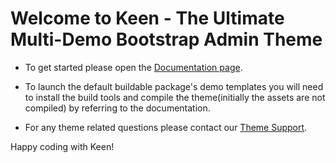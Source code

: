 # Welcome to Keen - The Ultimate Multi-Demo Bootstrap Admin Theme

- To get started please open the [Documentation page](//keenthemes.com/keen/?page=docs). 

- To launch the default buildable package's demo templates you will need to install the build tools 
  and compile the theme(initially the assets are not compiled) by referring to the documentation.

- For any theme related questions please contact our [Theme Support](//keenthemes.com/theme-support/).

Happy coding with Keen!